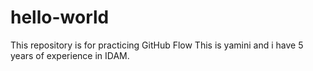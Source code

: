# hello-world
This repository is for practicing GitHub Flow
This is yamini and i have 5 years of experience in IDAM.
